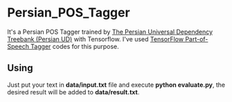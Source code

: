 # Persian_POS_Tagger

It's a Persian POS Tagger trained by [The Persian Universal Dependency Treebank (Persian UD)](https://github.com/UniversalDependencies/UD_Persian) with Tensorflow.
I've used [TensorFlow Part-of-Speech Tagger](https://github.com/mrahtz/tensorflow-pos-tagger) codes for this purpose.

## Using

Just put your text in **data/input.txt** file and execute **python evaluate.py**, the desired result will be added to **data/result.txt**.

